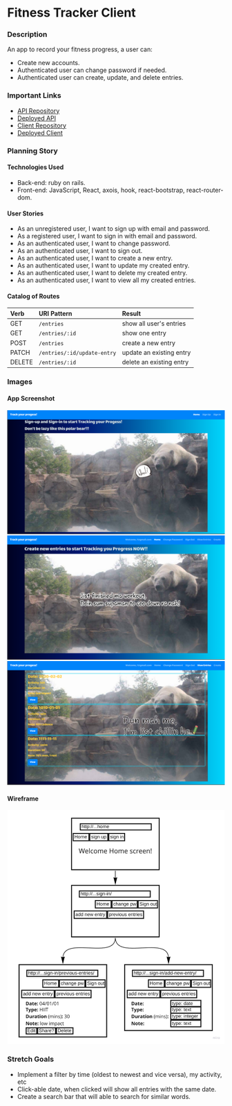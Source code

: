 # Fitness Tracker Client

### Description
An app to record your fitness progress, a user can:
- Create new accounts.
- Authenticated user can change password if needed.
- Authenticated user can create, update, and delete entries.

### Important Links
- [API Repository](https://github.com/TN-space/fitness-tracker-api)
- [Deployed API](https://murmuring-forest-24947.herokuapp.com)
- [Client Repository](https://github.com/TN-space/fitness-tracker-client)
- [Deployed Client](https://TN-space.github.io/fitness-tracker-client)

### Planning Story
#### Technologies Used
- Back-end: ruby on rails.
- Front-end: JavaScript, React, axois, hook, react-bootstrap, react-router-dom.

#### User Stories
- As an unregistered user, I want to sign up with email and password.
- As a registered user, I want to sign in with email and password.
- As an authenticated user, I want to change password.
- As an authenticated user, I want to sign out.
- As an authenticated user, I want to create a new entry.
- As an authenticated user, I want to update my created entry.
- As an authenticated user, I want to delete my created entry.
- As an authenticated user, I want to view all my created entries.

#### Catalog of Routes
| Verb   | URI Pattern    | Result              |
|:-------|:---------------|:--------------------|
| GET    | `/entries`     | show all user's entries|
| GET    | `/entries/:id` | show one entry|
| POST   | `/entries`     | create a new entry |
| PATCH  | `/entries/:id/update-entry`| update an existing entry|
| DELETE | `/entries/:id` | delete an existing entry |

### Images

#### App Screenshot
![Wireframe](src/images/unauthenticated-home.png)
![Wireframe](src/images/authenticated-home.png)
![Wireframe](src/images/view-all.png)

#### Wireframe
![Wireframe](src/images/wireframe.jpg)

### Stretch Goals
- Implement a filter by time (oldest to newest and vice versa), my activity, etc
- Click-able date, when clicked will show all entries with the same date.
- Create a search bar that will able to search for similar words.
